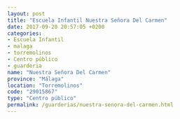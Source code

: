 ```yaml
---
layout: post
title: "Escuela Infantil Nuestra Señora Del Carmen"
date: 2017-09-20 20:57:05 +0200
categories:
- Escuela Infantil
- malaga
- torremolinos
- Centro público
- guarderia
name: "Nuestra Señora Del Carmen"
province: "Málaga"
location: "Torremolinos"
code: "29015867"
type: "Centro público"
permalink: /guarderias/nuestra-senora-del-carmen.html
---
```

